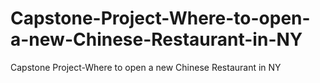 # Capstone-Project-Where-to-open-a-new-Chinese-Restaurant-in-NY
Capstone Project-Where to open a new Chinese Restaurant in NY
